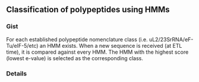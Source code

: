 ## Classification of polypeptides using HMMs

### Gist

For each established polypeptide nomenclature class (i.e. uL2/23SrRNA/eF-Tu/eIF-5/etc) an HMM exists. When a new sequence is received (at ETL time), it is compared against every HMM. The HMM with the highest score (lowest e-value) is selected as the corresponding class.


### Details